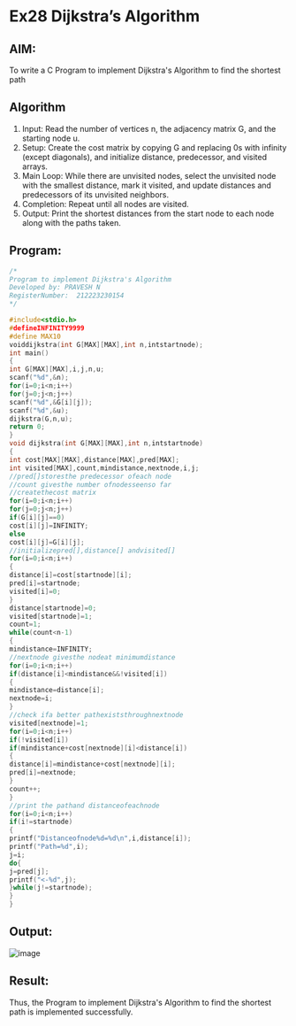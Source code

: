 # Ex28 Dijkstra’s Algorithm
## AIM:
To write a C Program to implement Dijkstra's Algorithm to find the shortest path

## Algorithm
1. Input: Read the number of vertices n, the adjacency matrix G, and the starting node u.
2. Setup: Create the cost matrix by copying G and replacing 0s with infinity (except diagonals), and initialize distance, predecessor, and visited arrays.
3. Main Loop: While there are unvisited nodes, select the unvisited node with the smallest distance, mark it visited, and update distances and predecessors of its unvisited neighbors.
4. Completion: Repeat until all nodes are visited.
5. Output: Print the shortest distances from the start node to each node along with the paths taken.

## Program:
```c
/*
Program to implement Dijkstra's Algorithm 
Developed by: PRAVESH N
RegisterNumber:  212223230154
*/

#include<stdio.h>
#defineINFINITY9999
#define MAX10
voiddijkstra(int G[MAX][MAX],int n,intstartnode);
int main()
{
int G[MAX][MAX],i,j,n,u;
scanf("%d",&n);
for(i=0;i<n;i++)
for(j=0;j<n;j++)
scanf("%d",&G[i][j]);
scanf("%d",&u);
dijkstra(G,n,u);
return 0;
}
void dijkstra(int G[MAX][MAX],int n,intstartnode)
{
int cost[MAX][MAX],distance[MAX],pred[MAX];
int visited[MAX],count,mindistance,nextnode,i,j;
//pred[]storesthe predecessor ofeach node
//count givesthe number ofnodesseenso far
//createthecost matrix
for(i=0;i<n;i++)
for(j=0;j<n;j++)
if(G[i][j]==0)
cost[i][j]=INFINITY;
else
cost[i][j]=G[i][j];
//initializepred[],distance[] andvisited[]
for(i=0;i<n;i++)
{
distance[i]=cost[startnode][i];
pred[i]=startnode;
visited[i]=0;
}
distance[startnode]=0;
visited[startnode]=1;
count=1;
while(count<n-1)
{
mindistance=INFINITY;
//nextnode givesthe nodeat minimumdistance
for(i=0;i<n;i++)
if(distance[i]<mindistance&&!visited[i])
{
mindistance=distance[i];
nextnode=i;
}
//check ifa better pathexiststhroughnextnode
visited[nextnode]=1;
for(i=0;i<n;i++)
if(!visited[i])
if(mindistance+cost[nextnode][i]<distance[i])
{
distance[i]=mindistance+cost[nextnode][i];
pred[i]=nextnode;
}
count++;
}
//print the pathand distanceofeachnode
for(i=0;i<n;i++)
if(i!=startnode)
{
printf("Distanceofnode%d=%d\n",i,distance[i]);
printf("Path=%d",i);
j=i;
do{
j=pred[j];
printf("<-%d",j);
}while(j!=startnode);
}
}

```

## Output:


![image](https://github.com/user-attachments/assets/b9e8af83-ac78-4c69-8dd1-4b2ea8099284)


## Result:
Thus, the Program to implement Dijkstra's Algorithm to find the shortest path is implemented successfully.
